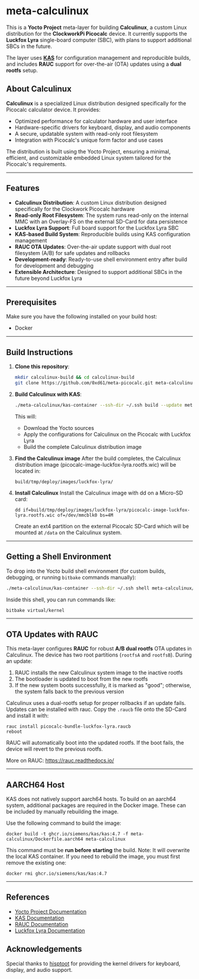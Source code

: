 # meta-calculinux

This is a **Yocto Project** meta-layer for building **Calculinux**, a custom Linux distribution for the **ClockworkPi Picocalc** device. It currently supports the **Luckfox Lyra** single-board computer (SBC), with plans to support additional SBCs in the future.

The layer uses **[KAS](https://kas.readthedocs.io/)** for configuration management and reproducible builds, and includes **RAUC** support for over-the-air (OTA) updates using a **dual rootfs** setup.

## About Calculinux

**Calculinux** is a specialized Linux distribution designed specifically for the Picocalc calculator device. It provides:
- Optimized performance for calculator hardware and user interface
- Hardware-specific drivers for keyboard, display, and audio components
- A secure, updatable system with read-only root filesystem
- Integration with Picocalc's unique form factor and use cases

The distribution is built using the Yocto Project, ensuring a minimal, efficient, and customizable embedded Linux system tailored for the Picocalc's requirements.

---

## Features
- **Calculinux Distribution**: A custom Linux distribution designed specifically for the Clockwork Picocalc hardware
- **Read-only Root Filesystem**: The system runs read-only on the internal MMC with an Overlay-FS on the external SD-Card for data persistence
- **Luckfox Lyra Support**: Full board support for the Luckfox Lyra SBC
- **KAS-based Build System**: Reproducible builds using KAS configuration management
- **RAUC OTA Updates**: Over-the-air update support with dual root filesystem (A/B) for safe updates and rollbacks
- **Development-ready**: Ready-to-use shell environment entry after build for development and debugging
- **Extensible Architecture**: Designed to support additional SBCs in the future beyond Luckfox Lyra

---

## Prerequisites

Make sure you have the following installed on your build host:

- Docker

---

## Build Instructions

1. **Clone this repository**:
   ```bash
   mkdir calculinux-build && cd calculinux-build
   git clone https://github.com/0xd61/meta-picocalc.git meta-calculinux
   ```

2. **Build Calculinux with KAS**:
   ```bash
   ./meta-calculinux/kas-container --ssh-dir ~/.ssh build --update meta-calculinux/kas-luckfox-lyra-bundle.yaml
   ```

   This will:
   - Download the Yocto sources
   - Apply the configurations for Calculinux on the Picocalc with Luckfox Lyra
   - Build the complete Calculinux distribution image

3. **Find the Calculinux image**
   After the build completes, the Calculinux distribution image (picocalc-image-luckfox-lyra.rootfs.wic) will be located in:
   ```
   build/tmp/deploy/images/luckfox-lyra/
   ```

4. **Install Calculinux**
   Install the Calculinux image with dd on a Micro-SD card:
   ```
   dd if=build/tmp/deploy/images/luckfox-lyra/picocalc-image-luckfox-lyra.rootfs.wic of=/dev/mmcblk0 bs=4M
   ```

   Create an ext4 partition on the external Picocalc SD-Card which will be mounted at `/data` on the Calculinux system.

---

## Getting a Shell Environment

To drop into the Yocto build shell environment (for custom builds, debugging, or running `bitbake` commands manually):

```bash
./meta-calculinux/kas-container --ssh-dir ~/.ssh shell meta-calculinux/kas-luckfox-lyra-bundle.yaml
```

Inside this shell, you can run commands like:
```bash
bitbake virtual/kernel
```

---

## OTA Updates with RAUC

This meta-layer configures **RAUC** for robust **A/B dual rootfs** OTA updates in Calculinux.
The device has two root partitions (`rootfsA` and `rootfsB`). During an update:
1. RAUC installs the new Calculinux system image to the inactive rootfs
2. The bootloader is updated to boot from the new rootfs
3. If the new system boots successfully, it is marked as "good"; otherwise, the system falls back to the previous version

Calculinux uses a dual-rootfs setup for proper rollbacks if an update fails. Updates can be installed with rauc.
Copy the `.raucb` file onto the SD-Card and install it with:
```
rauc install picocalc-bundle-luckfox-lyra.raucb
reboot
```

RAUC will automatically boot into the updated rootfs. If the boot fails, the device will revert to the previous rootfs.

More on RAUC: https://rauc.readthedocs.io/

---

## AARCH64 Host

KAS does not natively support aarch64 hosts. To build on an aarch64 system, additional packages are required in the Docker image. These can be included by manually rebuilding the image.

Use the following command to build the image:

```
docker build -t ghcr.io/siemens/kas/kas:4.7 -f meta-calculinux/Dockerfile.aarch64 meta-calculinux
```

This command must be **run before starting** the build.
Note: It will overwrite the local KAS container. If you need to rebuild the image, you must first remove the existing one:

```
docker rmi ghcr.io/siemens/kas/kas:4.7
```

---

## References
- [Yocto Project Documentation](https://docs.yoctoproject.org/)
- [KAS Documentation](https://kas.readthedocs.io/)
- [RAUC Documentation](https://rauc.readthedocs.io/)
- [Luckfox Lyra Documentation](https://wiki.luckfox.com/Luckfox-Lyra/)


## Acknowledgements
Special thanks to [hisptoot](https://github.com/hisptoot/picocalc_luckfox_lyra/)
for providing the kernel drivers for keyboard, display, and audio support.